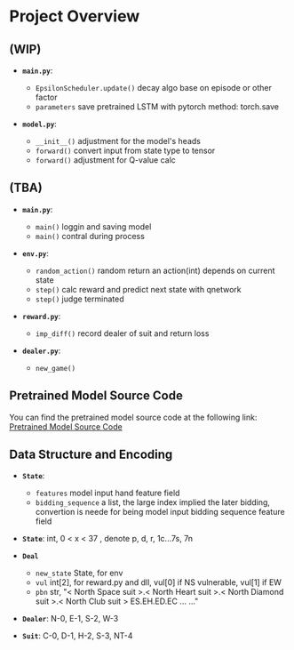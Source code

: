 # Project Overview

## (WIP)

- **`main.py`**:
  - `EpsilonScheduler.update()` decay algo base on episode or other factor
  - `parameters` save pretrained LSTM with pytorch method: torch.save

- **`model.py`**:
  - `__init__()` adjustment for the model's heads
  - `forward()` convert input from state type to tensor
  - `forward()` adjustment for Q-value calc

## (TBA)

- **`main.py`**:
  - `main()` loggin and saving model
  - `main()` contral during process

- **`env.py`**:
  - `random_action()` random return an action(int) depends on current state
  - `step()` calc reward and predict next state with qnetwork
  - `step()` judge terminated

- **`reward.py`**:
  - `imp_diff()` record dealer of suit and return loss

- **`dealer.py`**:
  - `new_game()`

## Pretrained Model Source Code

You can find the pretrained model source code at the following link:  
[Pretrained Model Source Code](https://github.com/Paul1336/Contract_Bridge_LSTM)

## Data Structure and Encoding

- **`State`**:
  - `features` model input hand feature field
  - `bidding_sequence` a list, the large index implied the later bidding, convertion is neede for being model input bidding sequence feature field

- **`State`**: int, 0 < x < 37 , denote p, d, r, 1c...7s, 7n

- **`Deal`**
  - `new_state` State, for env
  - `vul` int[2], for reward.py and dll, vul[0] if NS vulnerable, vul[1] if EW
  - `pbn` str, "< North Space suit >.< North Heart suit >.< North Diamond suit >.< North Club suit > ES.EH.ED.EC ... ..."

- **`Dealer`**: N-0, E-1, S-2, W-3

- **`Suit`**: C-0, D-1, H-2, S-3, NT-4
